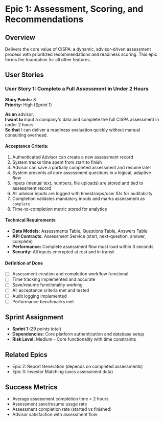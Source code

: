 # Epic 1: Assessment, Scoring, and Recommendations

## Overview
Delivers the core value of CISPA: a dynamic, advisor-driven assessment process with prioritized recommendations and readiness scoring. This epic forms the foundation for all other features.

## User Stories

### User Story 1: Complete a Full Assessment in Under 2 Hours
**Story Points:** 8  
**Priority:** High (Sprint 1)

**As an** advisor,  
**I want to** input a company's data and complete the full CISPA assessment in under 2 hours  
**So that** I can deliver a readiness evaluation quickly without manual consulting overhead.

#### Acceptance Criteria:
1. Authenticated Advisor can create a new assessment record
2. System tracks time spent from start to finish
3. Advisor can save a partially completed assessment and resume later
4. System presents all core assessment questions in a logical, adaptive flow
5. Inputs (manual text, numbers, file uploads) are stored and tied to assessment record
6. All advisor inputs are logged with timestamps/user IDs for auditability
7. Completion validates mandatory inputs and marks assessment as `complete`
8. Time-to-completion metric stored for analytics

#### Technical Requirements
- **Data Models:** Assessments Table, Questions Table, Answers Table
- **API Contracts:** Assessment Service (start, next-question, answer, complete)
- **Performance:** Complete assessment flow must load within 3 seconds
- **Security:** All inputs encrypted at rest and in transit

#### Definition of Done
- [ ] Assessment creation and completion workflow functional
- [ ] Time tracking implemented and accurate
- [ ] Save/resume functionality working
- [ ] All acceptance criteria met and tested
- [ ] Audit logging implemented
- [ ] Performance benchmarks met

## Sprint Assignment
- **Sprint 1** (29 points total)
- **Dependencies:** Core platform authentication and database setup
- **Risk Level:** Medium - Core functionality with time constraints

## Related Epics
- Epic 2: Report Generation (depends on completed assessments)
- Epic 3: Investor Matching (uses assessment data)

## Success Metrics
- Average assessment completion time < 2 hours
- Assessment save/resume usage rate
- Assessment completion rate (started vs finished)
- Advisor satisfaction with assessment flow